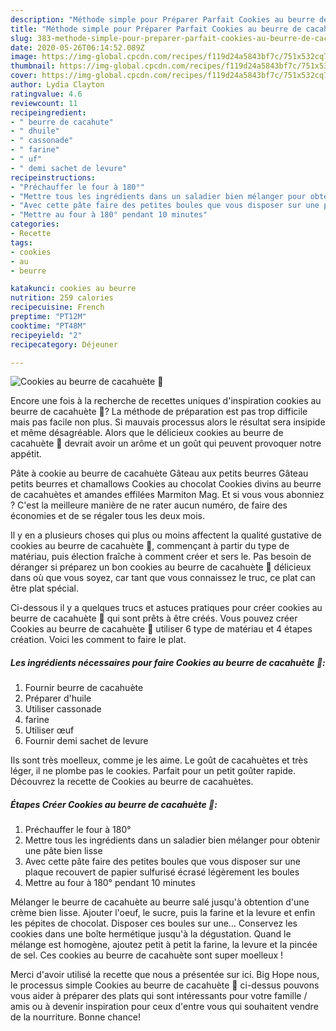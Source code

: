 ```yaml
---
description: "Méthode simple pour Préparer Parfait Cookies au beurre de cacahuète 🥜"
title: "Méthode simple pour Préparer Parfait Cookies au beurre de cacahuète 🥜"
slug: 383-methode-simple-pour-preparer-parfait-cookies-au-beurre-de-cacahuete
date: 2020-05-26T06:14:52.089Z
image: https://img-global.cpcdn.com/recipes/f119d24a5843bf7c/751x532cq70/cookies-au-beurre-de-cacahuete-🥜-photo-principale-de-la-recette.jpg
thumbnail: https://img-global.cpcdn.com/recipes/f119d24a5843bf7c/751x532cq70/cookies-au-beurre-de-cacahuete-🥜-photo-principale-de-la-recette.jpg
cover: https://img-global.cpcdn.com/recipes/f119d24a5843bf7c/751x532cq70/cookies-au-beurre-de-cacahuete-🥜-photo-principale-de-la-recette.jpg
author: Lydia Clayton
ratingvalue: 4.6
reviewcount: 11
recipeingredient:
- " beurre de cacahute"
- " dhuile"
- " cassonade"
- " farine"
- " uf"
- " demi sachet de levure"
recipeinstructions:
- "Préchauffer le four à 180°"
- "Mettre tous les ingrédients dans un saladier bien mélanger pour obtenir une pâte bien lisse"
- "Avec cette pâte faire des petites boules que vous disposer sur une plaque recouvert de papier sulfurisé écrasé légèrement les boules"
- "Mettre au four à 180° pendant 10 minutes"
categories:
- Recette
tags:
- cookies
- au
- beurre

katakunci: cookies au beurre 
nutrition: 259 calories
recipecuisine: French
preptime: "PT12M"
cooktime: "PT48M"
recipeyield: "2"
recipecategory: Déjeuner

---
```



![Cookies au beurre de cacahuète 🥜](https://img-global.cpcdn.com/recipes/f119d24a5843bf7c/751x532cq70/cookies-au-beurre-de-cacahuete-🥜-photo-principale-de-la-recette.jpg)

Encore une fois à la recherche de recettes uniques d'inspiration cookies au beurre de cacahuète 🥜? La méthode de préparation est pas trop difficile mais pas facile non plus. Si mauvais processus alors le résultat sera insipide et même désagréable. Alors que le délicieux cookies au beurre de cacahuète 🥜 devrait avoir un arôme et un goût qui peuvent provoquer notre appétit.

Pâte à cookie au beurre de cacahuète Gâteau aux petits beurres Gâteau petits beurres et chamallows Cookies au chocolat Cookies divins au beurre de cacahuètes et amandes effilées Marmiton Mag. Et si vous vous abonniez ? C&#39;est la meilleure manière de ne rater aucun numéro, de faire des économies et de se régaler tous les deux mois.

Il y en a plusieurs choses qui plus ou moins affectent la qualité gustative de cookies au beurre de cacahuète 🥜, commençant à partir du type de matériau, puis élection fraîche à comment créer et sers le. Pas besoin de déranger si préparez un bon cookies au beurre de cacahuète 🥜 délicieux dans où que vous soyez, car tant que vous connaissez le truc, ce plat can être plat spécial.


Ci-dessous il y a quelques trucs et astuces pratiques pour créer cookies au beurre de cacahuète 🥜 qui sont prêts à être créés. Vous pouvez créer Cookies au beurre de cacahuète 🥜 utiliser 6 type de matériau et 4 étapes création. Voici les comment to faire le plat.

<!--inarticleads1-->

##### Les ingrédients nécessaires pour faire Cookies au beurre de cacahuète 🥜:

1. Fournir  beurre de cacahuète
1. Préparer  d&#39;huile
1. Utiliser  cassonade
1.   farine
1. Utiliser  œuf
1. Fournir  demi sachet de levure


Ils sont très moelleux, comme je les aime. Le goût de cacahuètes et très léger, il ne plombe pas le cookies. Parfait pour un petit goûter rapide. Découvrez la recette de Cookies au beurre de cacahuètes. 

<!--inarticleads2-->

##### Étapes Créer Cookies au beurre de cacahuète 🥜:

1. Préchauffer le four à 180°
1. Mettre tous les ingrédients dans un saladier bien mélanger pour obtenir une pâte bien lisse
1. Avec cette pâte faire des petites boules que vous disposer sur une plaque recouvert de papier sulfurisé écrasé légèrement les boules
1. Mettre au four à 180° pendant 10 minutes


Mélanger le beurre de cacahuète au beurre salé jusqu&#39;à obtention d&#39;une crème bien lisse. Ajouter l&#39;oeuf, le sucre, puis la farine et la levure et enfin les pépites de chocolat. Disposer ces boules sur une… Conservez les cookies dans une boîte hermétique jusqu&#39;à la dégustation. Quand le mélange est homogène, ajoutez petit à petit la farine, la levure et la pincée de sel. Ces cookies au beurre de cacahuète sont super moelleux ! 


Merci d'avoir utilisé la recette que nous a présentée sur ici. Big Hope nous, le processus simple Cookies au beurre de cacahuète 🥜 ci-dessus pouvons vous aider à préparer des plats qui sont intéressants pour votre famille / amis ou à devenir inspiration pour ceux d'entre vous qui souhaitent vendre de la nourriture. Bonne chance!
